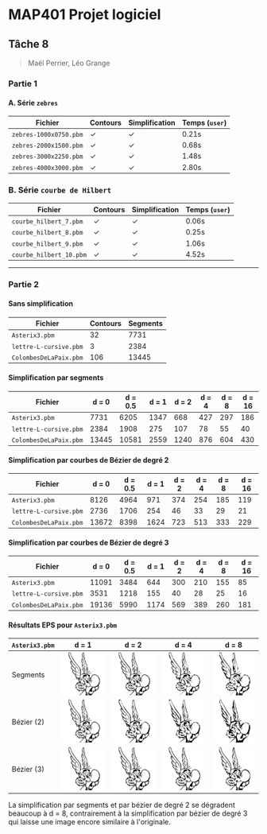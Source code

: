 # MAP401 Projet logiciel
## Tâche 8
> Maël Perrier, Léo Grange

### Partie 1

#### A. Série `zebres`

|Fichier|Contours|Simplification|Temps (`user`)|
|-------|--------|--------------|-----|
|`zebres-1000x0750.pbm`|&check;|&check;|0.21s|
|`zebres-2000x1500.pbm`|&check;|&check;|0.68s|
|`zebres-3000x2250.pbm`|&check;|&check;|1.48s|
|`zebres-4000x3000.pbm`|&check;|&check;|2.80s|

### B. Série `courbe de Hilbert`

|Fichier|Contours|Simplification|Temps (`user`)|
|-------|--------|--------------|-----|
|`courbe_hilbert_7.pbm`|&check;|&check;|0.06s|
|`courbe_hilbert_8.pbm`|&check;|&check;|0.25s|
|`courbe_hilbert_9.pbm`|&check;|&check;|1.06s|
|`courbe_hilbert_10.pbm`|&check;|&check;|4.52s|

***

### Partie 2

#### Sans simplification

|Fichier|Contours|Segments|
|-------|--------|--------|
|`Asterix3.pbm`|32|7731|
|`lettre-L-cursive.pbm`|3|2384|
|`ColombesDeLaPaix.pbm`|106|13445|

#### Simplification par segments

|Fichier|d = 0|d = 0.5|d = 1|d = 2|d = 4|d = 8|d = 16|
|-------|-----|-------|-----|-----|-----|-----|------|
|`Asterix3.pbm`|7731|6205|1347|668|427|297|186|
|`lettre-L-cursive.pbm`|2384|1908|275|107|78|55|40|
|`ColombesDeLaPaix.pbm`|13445|10581|2559|1240|876|604|430|


#### Simplification par courbes de Bézier de degré 2

|Fichier|d = 0|d = 0.5|d = 1|d = 2|d = 4|d = 8|d = 16|
|-------|-----|-------|-----|-----|-----|-----|------|
|`Asterix3.pbm`|8126|4964|971|374|254|185|119|
|`lettre-L-cursive.pbm`|2736|1706|254|46|33|29|21|
|`ColombesDeLaPaix.pbm`|13672|8398|1624|723|513|333|229|

#### Simplification par courbes de Bézier de degré 3

|Fichier|d = 0|d = 0.5|d = 1|d = 2|d = 4|d = 8|d = 16|
|-------|-----|-------|-----|-----|-----|-----|------|
|`Asterix3.pbm`|11091|3484|644|300|210|155|85|
|`lettre-L-cursive.pbm`|3531|1218|155|40|28|25|16|
|`ColombesDeLaPaix.pbm`|19136|5990|1174|569|389|260|181|

#### Résultats EPS pour `Asterix3.pbm`

|`Asterix3.pbm`|d = 1|d = 2|d = 4|d = 8|
|--------------|-----|-----|-----|-----|
|Segments|![seg_d1](img_t8/seg_d1.jpg)|![seg_d2](img_t8/seg_d2.jpg)|![seg_d4](img_t8/seg_d4.jpg)|![seg_d8](img_t8/seg_d8.jpg)|
|Bézier (2)|![b2_d1](img_t8/b2_d1.jpg)|![b2_d2](img_t8/b2_d2.jpg)|![b2_d4](img_t8/b2_d4.jpg)|![b2_d8](img_t8/b2_d8.jpg)|
|Bézier (3)|![b3_d1](img_t8/b3_d1.jpg)|![b3_d2](img_t8/b3_d2.jpg)|![b3_d4](img_t8/b3_d4.jpg)|![b3_d8](img_t8/b3_d8.jpg)|

La simplification par segments et par bézier de degré 2 se dégradent beaucoup à d = 8, contrairement à la simplification par bézier de degré 3 qui laisse une image encore similaire à l'originale.
